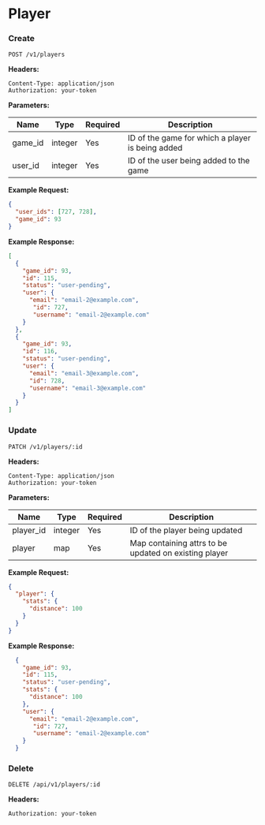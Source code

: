 # Player

### Create

`POST /v1/players`

**Headers:**

`Content-Type: application/json` <br />
`Authorization: your-token`

**Parameters:**

|**Name**|**Type**|**Required**|**Description**|
| ------------ |-------- | ---------- | ------------- |
| game_id | integer  | Yes | ID of the game for which a player is being added |
| user_id | integer | Yes  | ID of the user being added to the game|

**Example Request:**

```json
{
  "user_ids": [727, 728],
  "game_id": 93
}
```

**Example Response:**

```json
[
  {
    "game_id": 93,
    "id": 115,
    "status": "user-pending",
    "user": {
      "email": "email-2@example.com",
       "id": 727,
       "username": "email-2@example.com"
    }
  },
  {
    "game_id": 93,
    "id": 116,
    "status": "user-pending",
    "user": {
      "email": "email-3@example.com",
      "id": 728,
      "username": "email-3@example.com"
    }
  }
]
```

### Update

`PATCH /v1/players/:id`

**Headers:**

`Content-Type: application/json` <br />
`Authorization: your-token`

**Parameters:**

|**Name**|**Type**|**Required**|**Description**|
| ------------ |-------- | ---------- | ------------- |
| player_id | integer  | Yes | ID of the player being updated |
| player | map | Yes  | Map containing attrs to be updated on existing player |

**Example Request:**

```json
{
  "player": {
    "stats": {
      "distance": 100
    }
  }
}
```

**Example Response:**

```json
  {
    "game_id": 93,
    "id": 115,
    "status": "user-pending",
    "stats": {
      "distance": 100
    },
    "user": {
      "email": "email-2@example.com",
       "id": 727,
       "username": "email-2@example.com"
    }
  }
```

### Delete

`DELETE /api/v1/players/:id`

**Headers:**

`Authorization: your-token`
